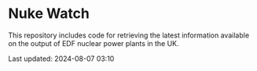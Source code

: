 # Nuke Watch

This repository includes code for retrieving the latest information available on the output of EDF nuclear power plants in the UK.

Last updated: 2024-08-07 03:10